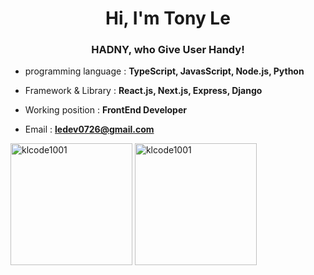 <h1 align="center">Hi, I'm Tony Le</h1>
<h3 align="center">HADNY, who Give User Handy!</h3>


- programming language : **TypeScript, JavasScript, Node.js, Python**

- Framework & Library : **React.js, Next.js, Express, Django**

- Working position : **FrontEnd Developer**

- Email : **ledev0726@gmail.com**

<div style="display: block;justify-content: center; gap: 20px">
  <img align="center" height="195px" src="https://github-readme-stats.vercel.app/api?username=klcode1001&show_icons=true&locale=en" alt="klcode1001" />
  <img align="center" height="195px" src="https://github-readme-stats.vercel.app/api/top-langs/?username=klcode1001&layout=compact" alt="klcode1001" />
</div>
